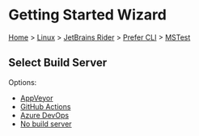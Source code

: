 # Getting Started Wizard

[Home](/docs/wiz/readme.md) > [Linux](Linux.md) > [JetBrains Rider](Linux_Rider.md) > [Prefer CLI](Linux_Rider_Cli.md) > [MSTest](Linux_Rider_Cli_MSTest.md)

## Select Build Server

Options:
 * [AppVeyor](Linux_Rider_Cli_MSTest_AppVeyor.md)
 * [GitHub Actions](Linux_Rider_Cli_MSTest_GitHubActions.md)
 * [Azure DevOps](Linux_Rider_Cli_MSTest_AzureDevOps.md)
 * [No build server](Linux_Rider_Cli_MSTest_None.md)
